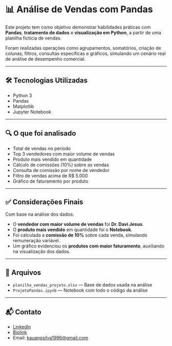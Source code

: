 # 📊 Análise de Vendas com Pandas

Este projeto tem como objetivo demonstrar habilidades práticas com **Pandas**, **tratamento de dados** e **visualização em Python**, a partir de uma planilha fictícia de vendas.

Foram realizadas operações como agrupamentos, somatórios, criação de colunas, filtros, consultas específicas e gráficos, simulando um cenário real de análise de desempenho comercial.

---

## 🛠 Tecnologias Utilizadas

- Python 3
- Pandas
- Matplotlib
- Jupyter Notebook

---

## 🔍 O que foi analisado

- Total de vendas no período
- Top 3 vendedores com maior volume de vendas
- Produto mais vendido em quantidade
- Cálculo de comissões (10%) sobre as vendas
- Consulta de comissão por nome de vendedor
- Filtro de vendas acima de R$ 5.000
- Gráfico de faturamento por produto

---

## ✅ Considerações Finais

Com base na análise dos dados:

- O **vendedor com maior volume de vendas** foi **Dr. Davi Jesus**.
- O **produto mais vendido** em quantidade foi o **Notebook**.
- Foi calculada a **comissão de 10%** sobre cada venda, simulando remuneração variável.
- Um gráfico evidenciou os **produtos com maior faturamento**, auxiliando na visualização dos dados.

---

## 📁 Arquivos

- `planilha_vendas_projeto.xlsx` — Base de dados usada na análise
- `ProjetoPandas.ipynb` — Notebook com todo o código da análise

---


## 📬 Contato

- [LinkedIn](https://www.linkedin.com/in/kauansilva96/)
- [Biolink](https://biolink.website/socialKauanSilva)
- Email: kauangsilva1996@gmail.com

